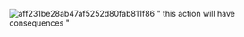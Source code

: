 
![aff231be28ab47af5252d80fab811f86](https://github.com/user-attachments/assets/75ae9a84-0df8-4103-88f5-f1eaed63c3da)
" this action will have consequences "




<!--
**deeperdream0/deeperdream0** is a ✨ _special_ ✨ repository because its `README.md` (this file) appears on your GitHub profile.

Here are some ideas to get you started:

- 🔭 I’m currently working on ...
- 🌱 I’m currently learning ...
- 👯 I’m looking to collaborate on ...
- 🤔 I’m looking for help with ...
- 💬 Ask me about ...
- 📫 How to reach me: ...
- 😄 Pronouns: ...
- ⚡ Fun fact: ...
-->
